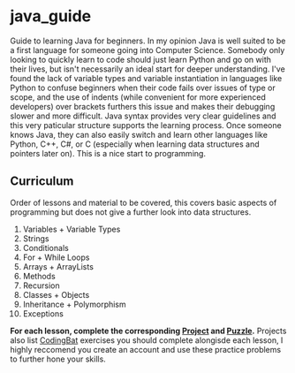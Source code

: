 # java_guide
Guide to learning Java for beginners. In my opinion Java is well suited to be a first language for someone going into Computer Science. Somebody only looking to quickly learn to code should just learn Python and go on with their lives, but isn't necessarily an ideal start for deeper understanding. I've found the lack of variable types and variable instantiation in languages like Python to confuse beginners when their code fails over issues of type or scope, and the use of indents (while convenient for more experienced developers) over brackets furthers this issue and makes their debugging slower and more difficult. Java syntax provides very clear guidelines and this very paticular structure supports the learning process. Once someone knows Java, they can also easily switch and learn other languages like Python, C++, C#, or C (especially when learning data structures and pointers later on). This is a nice start to programming.

## Curriculum
Order of lessons and material to be covered, this covers basic aspects of programming but does not give a further look into data structures. 
1. Variables + Variable Types
2. Strings
3. Conditionals
4. For + While Loops
5. Arrays + ArrayLists
6. Methods
7. Recursion
8. Classes + Objects
9. Inheritance + Polymorphism
10. Exceptions

**For each lesson, complete the corresponding [Project](https://github.com/3791xk/java_guide/tree/main/projects) and [Puzzle](https://github.com/3791xk/java_guide/tree/main/puzzles).** Projects also list [CodingBat](https://codingbat.com/java) exercises you should complete alongisde each lesson, I highly reccomend you create an account and use these practice problems to further hone your skills.